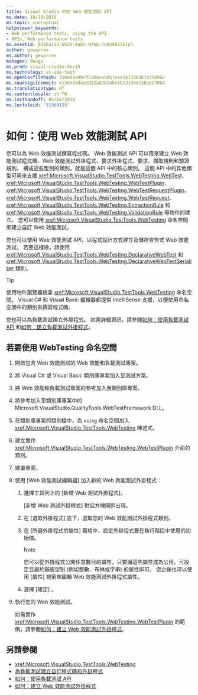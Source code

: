 ```yaml
---
title: Visual Studio 中的 Web 效能測試 API
ms.date: 10/19/2016
ms.topic: conceptual
helpviewer_keywords:
- Web performance tests, using the API
- APIs, Web performance tests
ms.assetid: 93a6a1dd-663b-4ab5-8760-7d6b081561d3
author: gewarren
ms.author: gewarren
manager: douge
ms.prod: visual-studio-dev15
ms.technology: vs-ide-test
ms.openlocfilehash: 330e0aa9bcf51b0ce9d57ea93a13303b7a356982
ms.sourcegitcommit: e13e61ddea6032a8282abe16131d9e136a927984
ms.translationtype: HT
ms.contentlocale: zh-TW
ms.lasthandoff: 04/26/2018
ms.locfileid: "31969125"
---
```

# <a name="how-to-use-the-web-performance-test-api"></a>如何：使用 Web 效能測試 API

您可以為 Web 效能測試撰寫程式碼。 Web 效能測試 API 可以用來建立 Web 效能測試程式碼、Web 效能測試外掛程式、要求外掛程式、要求、擷取規則和驗證規則。 構成這些型別的類別，就是這個 API 中的核心類別。 這個 API 中的其他類型可用來支援 <xref:Microsoft.VisualStudio.TestTools.WebTesting.WebTest>、<xref:Microsoft.VisualStudio.TestTools.WebTesting.WebTestPlugin>、<xref:Microsoft.VisualStudio.TestTools.WebTesting.WebTestRequestPlugin>、<xref:Microsoft.VisualStudio.TestTools.WebTesting.WebTestRequest>、<xref:Microsoft.VisualStudio.TestTools.WebTesting.ExtractionRule> 和 <xref:Microsoft.VisualStudio.TestTools.WebTesting.ValidationRule> 等物件的建立。 您可以使用 <xref:Microsoft.VisualStudio.TestTools.WebTesting> 命名空間來建立自訂 Web 效能測試。

 您也可以使用 Web 效能測試 API，以程式設計方式建立及儲存宣告式 Web 效能測試。 若要這樣做，請使用 <xref:Microsoft.VisualStudio.TestTools.WebTesting.DeclarativeWebTest> 和 <xref:Microsoft.VisualStudio.TestTools.WebTesting.DeclarativeWebTestSerializer> 類別。

> [!TIP]
> 使用物件瀏覽器檢查 <xref:Microsoft.VisualStudio.TestTools.WebTesting> 命名空間。 Visual C# 和 Visual Basic 編輯器都提供 IntelliSense 支援，以便使用命名空間中的類別來撰寫程式碼。


 您也可以為負載測試建立外掛程式。 如需詳細資訊，請參閱[如何：使用負載測試 API](../test/how-to-use-the-load-test-api.md) 和[如何：建立負載測試外掛程式](../test/how-to-create-a-load-test-plug-in.md)。

## <a name="to-use-the-webtesting-namespace"></a>若要使用 WebTesting 命名空間

1.  開啟包含 Web 效能測試的 Web 效能和負載測試專案。

2.  將 Visual C# 或 Visual Basic 類別庫專案加入至測試方案。

3.  將 Web 效能和負載測試專案的參考加入至類別庫專案。

4.  將參考加入至類別庫專案中的 Microsoft.VisualStudio.QualityTools.WebTestFramework DLL。

5.  在類別庫專案的類別檔中，為 `using` 命名空間加入 <xref:Microsoft.VisualStudio.TestTools.WebTesting> 陳述式。

6.  建立實作 <xref:Microsoft.VisualStudio.TestTools.WebTesting.WebTestPlugin> 介面的類別。

7.  建置專案。

8.  使用 [Web 效能測試編輯器] 加入新的 Web 效能測試外掛程式：

    1.  選擇工具列上的 [新增 Web 測試外掛程式]。

         [新增 Web 測試外掛程式] 對話方塊隨即出現。

    2.  在 [選取外掛程式] 底下，選取您的 Web 效能測試外掛程式類別。

    3.  在 [所選外掛程式的屬性] 窗格中，設定外掛程式要在執行階段中使用的初始值。

        > [!NOTE]
        > 您可以從外掛程式公開任意數目的屬性，只要讓這些屬性成為公用、可設定且屬於基底型別 (例如整數、布林或字串) 的屬性即可。 您之後也可以使用 [屬性] 視窗來編輯 Web 效能測試外掛程式屬性。

    4.  選擇 [確定] 。

9. 執行您的 Web 效能測試。

     如需實作 <xref:Microsoft.VisualStudio.TestTools.WebTesting.WebTestPlugin> 的範例，請參閱[如何：建立 Web 效能測試外掛程式](../test/how-to-create-a-web-performance-test-plug-in.md)。

## <a name="see-also"></a>另請參閱

- <xref:Microsoft.VisualStudio.TestTools.WebTesting>
- [為負載測試建立自訂程式碼和外掛程式](../test/create-custom-code-and-plug-ins-for-load-tests.md)
- [如何：使用負載測試 API](../test/how-to-use-the-load-test-api.md)
- [如何：建立 Web 效能測試外掛程式](../test/how-to-create-a-web-performance-test-plug-in.md)